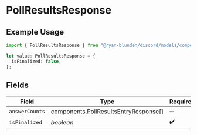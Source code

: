 # PollResultsResponse

## Example Usage

```typescript
import { PollResultsResponse } from "@ryan-blunden/discord/models/components";

let value: PollResultsResponse = {
  isFinalized: false,
};
```

## Fields

| Field                                                                                        | Type                                                                                         | Required                                                                                     | Description                                                                                  |
| -------------------------------------------------------------------------------------------- | -------------------------------------------------------------------------------------------- | -------------------------------------------------------------------------------------------- | -------------------------------------------------------------------------------------------- |
| `answerCounts`                                                                               | [components.PollResultsEntryResponse](../../models/components/pollresultsentryresponse.md)[] | :heavy_minus_sign:                                                                           | N/A                                                                                          |
| `isFinalized`                                                                                | *boolean*                                                                                    | :heavy_check_mark:                                                                           | N/A                                                                                          |